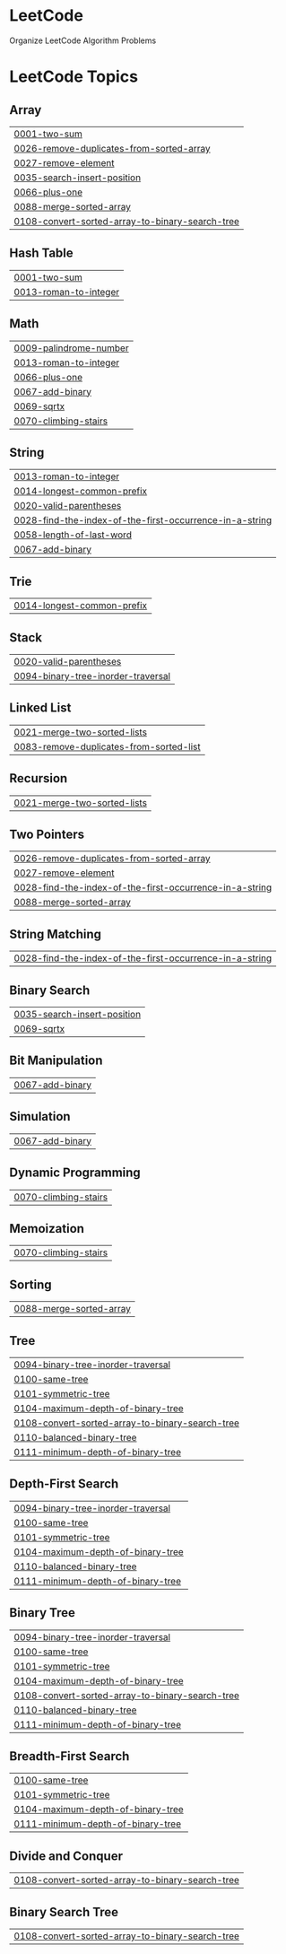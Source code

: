 # LeetCode
Organize LeetCode Algorithm Problems

<!---LeetCode Topics Start-->
# LeetCode Topics
## Array
|  |
| ------- |
| [0001-two-sum](https://github.com/gogumaC/LeetCode/tree/master/0001-two-sum) |
| [0026-remove-duplicates-from-sorted-array](https://github.com/gogumaC/LeetCode/tree/master/0026-remove-duplicates-from-sorted-array) |
| [0027-remove-element](https://github.com/gogumaC/LeetCode/tree/master/0027-remove-element) |
| [0035-search-insert-position](https://github.com/gogumaC/LeetCode/tree/master/0035-search-insert-position) |
| [0066-plus-one](https://github.com/gogumaC/LeetCode/tree/master/0066-plus-one) |
| [0088-merge-sorted-array](https://github.com/gogumaC/LeetCode/tree/master/0088-merge-sorted-array) |
| [0108-convert-sorted-array-to-binary-search-tree](https://github.com/gogumaC/LeetCode/tree/master/0108-convert-sorted-array-to-binary-search-tree) |
## Hash Table
|  |
| ------- |
| [0001-two-sum](https://github.com/gogumaC/LeetCode/tree/master/0001-two-sum) |
| [0013-roman-to-integer](https://github.com/gogumaC/LeetCode/tree/master/0013-roman-to-integer) |
## Math
|  |
| ------- |
| [0009-palindrome-number](https://github.com/gogumaC/LeetCode/tree/master/0009-palindrome-number) |
| [0013-roman-to-integer](https://github.com/gogumaC/LeetCode/tree/master/0013-roman-to-integer) |
| [0066-plus-one](https://github.com/gogumaC/LeetCode/tree/master/0066-plus-one) |
| [0067-add-binary](https://github.com/gogumaC/LeetCode/tree/master/0067-add-binary) |
| [0069-sqrtx](https://github.com/gogumaC/LeetCode/tree/master/0069-sqrtx) |
| [0070-climbing-stairs](https://github.com/gogumaC/LeetCode/tree/master/0070-climbing-stairs) |
## String
|  |
| ------- |
| [0013-roman-to-integer](https://github.com/gogumaC/LeetCode/tree/master/0013-roman-to-integer) |
| [0014-longest-common-prefix](https://github.com/gogumaC/LeetCode/tree/master/0014-longest-common-prefix) |
| [0020-valid-parentheses](https://github.com/gogumaC/LeetCode/tree/master/0020-valid-parentheses) |
| [0028-find-the-index-of-the-first-occurrence-in-a-string](https://github.com/gogumaC/LeetCode/tree/master/0028-find-the-index-of-the-first-occurrence-in-a-string) |
| [0058-length-of-last-word](https://github.com/gogumaC/LeetCode/tree/master/0058-length-of-last-word) |
| [0067-add-binary](https://github.com/gogumaC/LeetCode/tree/master/0067-add-binary) |
## Trie
|  |
| ------- |
| [0014-longest-common-prefix](https://github.com/gogumaC/LeetCode/tree/master/0014-longest-common-prefix) |
## Stack
|  |
| ------- |
| [0020-valid-parentheses](https://github.com/gogumaC/LeetCode/tree/master/0020-valid-parentheses) |
| [0094-binary-tree-inorder-traversal](https://github.com/gogumaC/LeetCode/tree/master/0094-binary-tree-inorder-traversal) |
## Linked List
|  |
| ------- |
| [0021-merge-two-sorted-lists](https://github.com/gogumaC/LeetCode/tree/master/0021-merge-two-sorted-lists) |
| [0083-remove-duplicates-from-sorted-list](https://github.com/gogumaC/LeetCode/tree/master/0083-remove-duplicates-from-sorted-list) |
## Recursion
|  |
| ------- |
| [0021-merge-two-sorted-lists](https://github.com/gogumaC/LeetCode/tree/master/0021-merge-two-sorted-lists) |
## Two Pointers
|  |
| ------- |
| [0026-remove-duplicates-from-sorted-array](https://github.com/gogumaC/LeetCode/tree/master/0026-remove-duplicates-from-sorted-array) |
| [0027-remove-element](https://github.com/gogumaC/LeetCode/tree/master/0027-remove-element) |
| [0028-find-the-index-of-the-first-occurrence-in-a-string](https://github.com/gogumaC/LeetCode/tree/master/0028-find-the-index-of-the-first-occurrence-in-a-string) |
| [0088-merge-sorted-array](https://github.com/gogumaC/LeetCode/tree/master/0088-merge-sorted-array) |
## String Matching
|  |
| ------- |
| [0028-find-the-index-of-the-first-occurrence-in-a-string](https://github.com/gogumaC/LeetCode/tree/master/0028-find-the-index-of-the-first-occurrence-in-a-string) |
## Binary Search
|  |
| ------- |
| [0035-search-insert-position](https://github.com/gogumaC/LeetCode/tree/master/0035-search-insert-position) |
| [0069-sqrtx](https://github.com/gogumaC/LeetCode/tree/master/0069-sqrtx) |
## Bit Manipulation
|  |
| ------- |
| [0067-add-binary](https://github.com/gogumaC/LeetCode/tree/master/0067-add-binary) |
## Simulation
|  |
| ------- |
| [0067-add-binary](https://github.com/gogumaC/LeetCode/tree/master/0067-add-binary) |
## Dynamic Programming
|  |
| ------- |
| [0070-climbing-stairs](https://github.com/gogumaC/LeetCode/tree/master/0070-climbing-stairs) |
## Memoization
|  |
| ------- |
| [0070-climbing-stairs](https://github.com/gogumaC/LeetCode/tree/master/0070-climbing-stairs) |
## Sorting
|  |
| ------- |
| [0088-merge-sorted-array](https://github.com/gogumaC/LeetCode/tree/master/0088-merge-sorted-array) |
## Tree
|  |
| ------- |
| [0094-binary-tree-inorder-traversal](https://github.com/gogumaC/LeetCode/tree/master/0094-binary-tree-inorder-traversal) |
| [0100-same-tree](https://github.com/gogumaC/LeetCode/tree/master/0100-same-tree) |
| [0101-symmetric-tree](https://github.com/gogumaC/LeetCode/tree/master/0101-symmetric-tree) |
| [0104-maximum-depth-of-binary-tree](https://github.com/gogumaC/LeetCode/tree/master/0104-maximum-depth-of-binary-tree) |
| [0108-convert-sorted-array-to-binary-search-tree](https://github.com/gogumaC/LeetCode/tree/master/0108-convert-sorted-array-to-binary-search-tree) |
| [0110-balanced-binary-tree](https://github.com/gogumaC/LeetCode/tree/master/0110-balanced-binary-tree) |
| [0111-minimum-depth-of-binary-tree](https://github.com/gogumaC/LeetCode/tree/master/0111-minimum-depth-of-binary-tree) |
## Depth-First Search
|  |
| ------- |
| [0094-binary-tree-inorder-traversal](https://github.com/gogumaC/LeetCode/tree/master/0094-binary-tree-inorder-traversal) |
| [0100-same-tree](https://github.com/gogumaC/LeetCode/tree/master/0100-same-tree) |
| [0101-symmetric-tree](https://github.com/gogumaC/LeetCode/tree/master/0101-symmetric-tree) |
| [0104-maximum-depth-of-binary-tree](https://github.com/gogumaC/LeetCode/tree/master/0104-maximum-depth-of-binary-tree) |
| [0110-balanced-binary-tree](https://github.com/gogumaC/LeetCode/tree/master/0110-balanced-binary-tree) |
| [0111-minimum-depth-of-binary-tree](https://github.com/gogumaC/LeetCode/tree/master/0111-minimum-depth-of-binary-tree) |
## Binary Tree
|  |
| ------- |
| [0094-binary-tree-inorder-traversal](https://github.com/gogumaC/LeetCode/tree/master/0094-binary-tree-inorder-traversal) |
| [0100-same-tree](https://github.com/gogumaC/LeetCode/tree/master/0100-same-tree) |
| [0101-symmetric-tree](https://github.com/gogumaC/LeetCode/tree/master/0101-symmetric-tree) |
| [0104-maximum-depth-of-binary-tree](https://github.com/gogumaC/LeetCode/tree/master/0104-maximum-depth-of-binary-tree) |
| [0108-convert-sorted-array-to-binary-search-tree](https://github.com/gogumaC/LeetCode/tree/master/0108-convert-sorted-array-to-binary-search-tree) |
| [0110-balanced-binary-tree](https://github.com/gogumaC/LeetCode/tree/master/0110-balanced-binary-tree) |
| [0111-minimum-depth-of-binary-tree](https://github.com/gogumaC/LeetCode/tree/master/0111-minimum-depth-of-binary-tree) |
## Breadth-First Search
|  |
| ------- |
| [0100-same-tree](https://github.com/gogumaC/LeetCode/tree/master/0100-same-tree) |
| [0101-symmetric-tree](https://github.com/gogumaC/LeetCode/tree/master/0101-symmetric-tree) |
| [0104-maximum-depth-of-binary-tree](https://github.com/gogumaC/LeetCode/tree/master/0104-maximum-depth-of-binary-tree) |
| [0111-minimum-depth-of-binary-tree](https://github.com/gogumaC/LeetCode/tree/master/0111-minimum-depth-of-binary-tree) |
## Divide and Conquer
|  |
| ------- |
| [0108-convert-sorted-array-to-binary-search-tree](https://github.com/gogumaC/LeetCode/tree/master/0108-convert-sorted-array-to-binary-search-tree) |
## Binary Search Tree
|  |
| ------- |
| [0108-convert-sorted-array-to-binary-search-tree](https://github.com/gogumaC/LeetCode/tree/master/0108-convert-sorted-array-to-binary-search-tree) |
<!---LeetCode Topics End-->